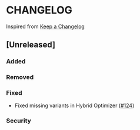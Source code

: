 # CHANGELOG

Inspired from [Keep a Changelog](https://keepachangelog.com/en/1.0.0/)

## [Unreleased]

### Added

### Removed

### Fixed
- Fixed missing variants in Hybrid Optimizer ([#124](https://github.com/opensearch-project/search-relevance/pull/124))

### Security
